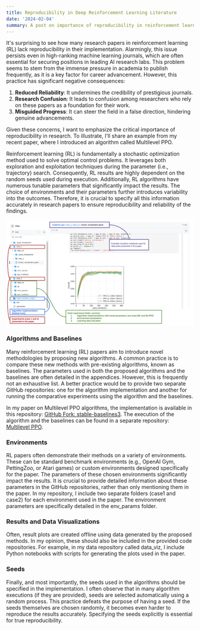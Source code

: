 ```yaml
---
title: Reproducibility in Deep Reinforcement Learning Literature
date: '2024-02-04'
summary: A post on importance of reproducibility in reinforcement learning literature using example of my paper on multilevel PPO
---
```


It's surprising to see how many research papers in reinforcement learning (RL) lack reproducibility in their implementation. Alarmingly, this issue persists even in high-ranking machine learning journals, which are often essential for securing positions in leading AI research labs. This problem seems to stem from the immense pressure in academia to publish frequently, as it is a key factor for career advancement. However, this practice has significant negative consequences:

1. **Reduced Reliability**: It undermines the credibility of prestigious journals.
2. **Research Confusion**: It leads to confusion among researchers who rely on these papers as a foundation for their work.
3. **Misguided Progress**: It can steer the field in a false direction, hindering genuine advancements.

Given these concerns, I want to emphasize the critical importance of reproducibility in research. To illustrate, I'll share an example from my recent paper, where I introduced an algorithm called Multilevel PPO.

Reinforcement learning (RL) is fundamentally a stochastic optimization method used to solve optimal control problems. It leverages both exploration and exploitation techniques during the parameter (i.e., trajectory) search. Consequently, RL results are highly dependent on the random seeds used during execution. Additionally, RL algorithms have numerous tunable parameters that significantly impact the results. The choice of environments and their parameters further introduces variability into the outcomes. Therefore, it is crucial to specify all this information accurately in research papers to ensure reproducibility and reliability of the findings.
    
![png](example.png)

### Algorithms and Baselines

Many reinforcement learning (RL) papers aim to introduce novel methodologies by proposing new algorithms. A common practice is to compare these new methods with pre-existing algorithms, known as baselines. The parameters used in both the proposed algorithms and the baselines are often detailed in the appendices. However, this is frequently not an exhaustive list. A better practice would be to provide two separate GitHub repositories: one for the algorithm implementation and another for running the comparative experiments using the algorithm and the baselines.

In my paper on Multilevel PPO algorithms, the implementation is available in this repository: [GitHub Fork: stable-baselines3](https://github.com/atishdixit16/stable-baselines3). The execution of the algorithm and the baselines can be found in a separate repository: [Multilevel PPO](https://github.com/atishdixit16/multilevel_ppo).

### Environments

RL papers often demonstrate their methods on a variety of environments. These can be standard benchmark environments (e.g., OpenAI Gym, PettingZoo, or Atari games) or custom environments designed specifically for the paper. The parameters of these chosen environments significantly impact the results. It is crucial to provide detailed information about these parameters in the GitHub repositories, rather than only mentioning them in the paper. In my repository, I include two separate folders (case1 and case2) for each environment used in the paper. The environment parameters are specifically detailed in the env_params folder.

### Results and Data Visualizations

Often, result plots are created offline using data generated by the proposed methods. In my opinion, these should also be included in the provided code repositories. For example, in my data repository called data_viz, I include Python notebooks with scripts for generating the plots used in the paper.

### Seeds

Finally, and most importantly, the seeds used in the algorithms should be specified in the implementation. I often observe that in many algorithm executions (if they are provided), seeds are selected automatically using a random process. This practice defeats the purpose of having a seed. If the seeds themselves are chosen randomly, it becomes even harder to reproduce the results accurately. Specifying the seeds explicitly is essential for true reproducibility.
    
